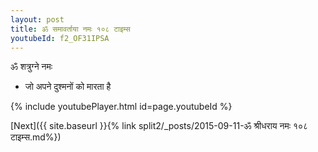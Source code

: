 ```yaml
---
layout: post
title: ॐ समावर्ताया नमः १०८ टाइम्स
youtubeId: f2_OF31IPSA
---
```

 
 
 ॐ शत्रुग्ने नमः  
 
 -  जो अपने दुश्मनों को मारता है 
 
  
 
  
 
 
 
 
 
 


{% include youtubePlayer.html id=page.youtubeId %}
 
[Next]({{ site.baseurl }}{% link  split2/_posts/2015-09-11-ॐ श्रीधराय नमः १०८ टाइम्स.md%})
 
